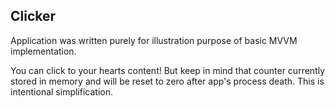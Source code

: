 ## Clicker

Application was written purely for illustration purpose of basic MVVM implementation.

You can click to your hearts content! But keep in mind that counter currently stored
in memory and will be reset to zero after app's process death. This is intentional simplification.